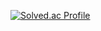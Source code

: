 [![Solved.ac Profile](http://mazassumnida.wtf/api/v2/generate_badge?boj=sukkk7065se)](https://solved.ac/백준아이디/)
